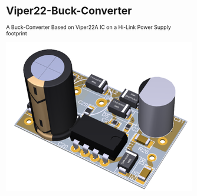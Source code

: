 # Viper22-Buck-Converter
A Buck-Converter Based on Viper22A IC on a Hi-Link Power Supply footprint

![Render](https://github.com/PY1CX/Viper22-Buck-Converter/blob/master/Output%20Files/%5BPNG-IMG%5DViper-22.png?raw=true)
